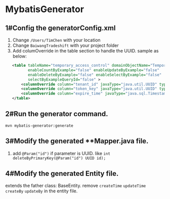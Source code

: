 # MybatisGenerator

## 1#Config the generatorConfig.xml

1. Change `/Users/TimChen` with your location
2. Change `BaiwangTradeshift` with your project folder
3. Add columOverride in the table section to handle the UUID. sample as below:
 
```xml
   <table tableName="temporary_access_control" domainObjectName="TemporaryAccessControl"
          enableCountByExample="false" enableUpdateByExample="false"
          enableDeleteByExample="false" enableSelectByExample="false"
          selectByExampleQueryId="false" >
       <columnOverride column="tenant_id" javaType="java.util.UUID" typeHandler="UUIDTypeHandler" />
       <columnOverride column="token_key" javaType="java.util.UUID" typeHandler="UUIDTypeHandler" />
       <columnOverride column="expire_time" javaType="java.sql.Timestamp"/>
   </table>
```
## 2#Run the generator command.
 `mvn mybatis-generator:generate` 
## 3#Modify the generated **Mapper.java file.
1. add `@Param("id")` if parameter is UUID.  like
    `int deleteByPrimaryKey(@Param("id") UUID id);`

## 4#Modify the generated Entity file.
extends the father class: BaseEntity.
remove  `createTime` `updateTime`  `createBy` `updateBy` in the entity file.

